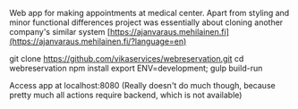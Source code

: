 Web app for making appointments at medical center. Apart from styling and minor functional differences project was essentially about cloning another company's similar system [https://ajanvaraus.mehilainen.fi](https://ajanvaraus.mehilainen.fi/?language=en)

git clone https://github.com/vikaservices/webreservation.git
cd webreservation
npm install
export ENV=development; gulp build-run

Access app at localhost:8080
(Really doesn't do much though, because pretty much all actions require backend,
which is not available)
